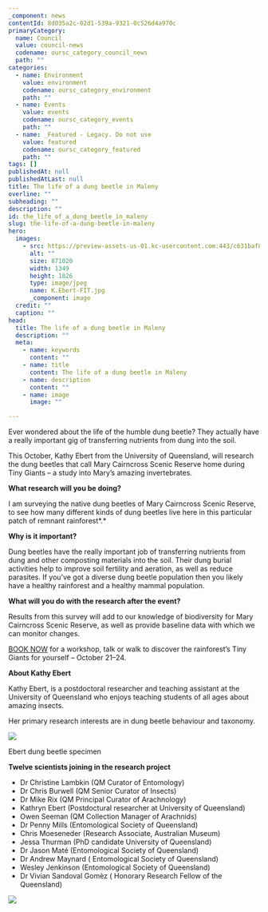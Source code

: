 ```yaml
---
_component: news
contentId: 8d035a2c-02d1-539a-9321-0c526d4a970c
primaryCategory:
  name: Council
  value: council-news
  codename: oursc_category_council_news
  path: ""
categories:
  - name: Environment
    value: environment
    codename: oursc_category_environment
    path: ""
  - name: Events
    value: events
    codename: oursc_category_events
    path: ""
  - name: _Featured - Legacy. Do not use
    value: featured
    codename: oursc_category_featured
    path: ""
tags: []
publishedAt: null
publishedAtLast: null
title: The life of a dung beetle in Maleny
overline: ""
subheading: ""
description: ""
id: the_life_of_a_dung_beetle_in_maleny
slug: the-life-of-a-dung-beetle-in-maleny
hero:
  images:
    - src: https://preview-assets-us-01.kc-usercontent.com:443/c631baf8-1b46-001f-580c-d0001b68b4a8/852d6d9f-4522-486c-9762-3158ae5feccf/K.Ebert-FIT.jpg
      alt: ""
      size: 871020
      width: 1349
      height: 1826
      type: image/jpeg
      name: K.Ebert-FIT.jpg
      _component: image
  credit: ""
  caption: ""
head:
  title: The life of a dung beetle in Maleny
  description: ""
  meta:
    - name: keywords
      content: ""
    - name: title
      content: The life of a dung beetle in Maleny
    - name: description
      content: ""
    - name: image
      image: ""

---
```

Ever wondered about the life of the humble dung beetle? They actually have a really important gig of transferring nutrients from dung into the soil.

This October, Kathy Ebert from the University of Queensland, will research the dung beetles that call Mary Cairncross Scenic Reserve home during Tiny Giants – a study into Mary’s amazing invertebrates.

**What research will you be doing?**

I am surveying the native dung beetles of Mary Cairncross Scenic Reserve, to see how many different kinds of dung beetles live here in this particular patch of remnant rainforest*.*

**Why is it important?**

Dung beetles have the really important job of transferring nutrients from dung and other composting materials into the soil. Their dung burial activities help to improve soil fertility and aeration, as well as reduce parasites. If you’ve got a diverse dung beetle population then you likely have a healthy rainforest and a healthy mammal population.

**What will you do with the research after the event?**

Results from this survey will add to our knowledge of biodiversity for Mary Cairncross Scenic Reserve, as well as provide baseline data with which we can monitor changes.

[BOOK NOW](https://events.sunshinecoast.qld.gov.au/event/13924852-a/tiny-giants-marys-amazing-invertebrates)
&#x20;for a workshop, talk or walk to discover the rainforest’s Tiny Giants for yourself – October 21–24.

**About Kathy Ebert**

Kathy Ebert, is a postdoctoral researcher and teaching assistant at the University of Queensland who enjoys teaching students of all ages about amazing insects.

Her primary research interests are in dung beetle behaviour and taxonomy.

![](https://preview-assets-us-01.kc-usercontent.com:443/c631baf8-1b46-001f-580c-d0001b68b4a8/482ada39-5bad-472e-b74f-4499d6bbab74/Ebert-dung-beetle-specimen-P1210073-1024x680.jpeg)

Ebert dung beetle specimen

**Twelve scientists joining in the research project**

*   Dr Christine Lambkin (QM Curator of Entomology)
*   Dr Chris Burwell (QM Senior Curator of Insects)
*   Dr Mike Rix (QM Principal Curator of Arachnology)
*   Kathryn Ebert (Postdoctural researcher at University of Queensland)
*   Owen Seeman (QM Collection Manager of Arachnids)
*   Dr Penny Mills (Entomological Society of Queensland)
*   Chris Moeseneder (Research Associate, Australian Museum)
*   Jessa Thurman (PhD candidate University of Queensland)
*   Dr Jason Maté (Entomological Society of Queensland)
*   Dr Andrew Maynard ( Entomological Society of Queensland)
*   Wesley Jenkinson (Entomological Society of Queensland)
*   Dr Vivian Sandoval Gomèz ( Honorary Research Fellow of the Queensland)

[](https://events.sunshinecoast.qld.gov.au/event/13924852-a/tiny-giants-marys-amazing-invertebrates)


![](https://preview-assets-us-01.kc-usercontent.com:443/c631baf8-1b46-001f-580c-d0001b68b4a8/28229e45-1649-4b6a-9f67-d487cad4d723/210057D_Tiny-Giants_Bush-Hands-1200x6002-FINAL-3-1024x512.png)
